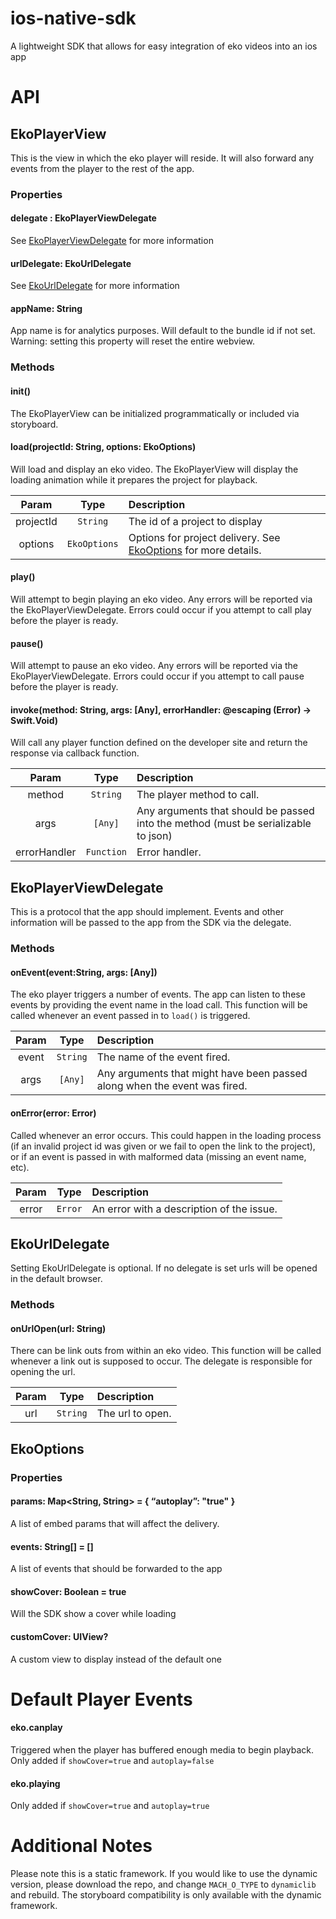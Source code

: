 # ios-native-sdk
A lightweight SDK that allows for easy integration of eko videos into an ios app

# API
## EkoPlayerView
This is the view in which the eko player will reside. It will also forward any events from the player to the rest of the app.
### Properties
#### delegate : EkoPlayerViewDelegate
See [EkoPlayerViewDelegate](#ekoplayerviewdelegate) for more information
#### urlDelegate: EkoUrlDelegate
See [EkoUrlDelegate](#ekourldelegate) for more information
#### appName: String
App name is for analytics purposes. Will default to the bundle id if not set. Warning: setting this property will reset the entire webview.
### Methods
#### init()
The EkoPlayerView can be initialized programmatically or included via storyboard.
#### load(projectId: String, options: EkoOptions)
Will load and display an eko video. The EkoPlayerView will display the loading animation while it prepares the project for playback.

| Param           | Type           | Description  |
| :-------------: |:--------------:| :------------|
| projectId | `String` | The id of a project to display |
| options | `EkoOptions` | Options for project delivery. See [EkoOptions](#ekooptions) for more details. |

#### play()
Will attempt to begin playing an eko video. Any errors will be reported via the EkoPlayerViewDelegate. Errors could occur if you attempt to call play before the player is ready.
#### pause()
Will attempt to pause an eko video. Any errors will be reported via the EkoPlayerViewDelegate. Errors could occur if you attempt to call pause before the player is ready.
#### invoke(method: String, args: [Any], errorHandler: @escaping (Error) -> Swift.Void)
Will call any player function defined on the developer site and return the response via callback function.

| Param           | Type           | Description  |
| :-------------: |:--------------:| :------------|
| method | `String` | The player method to call. |
| args | `[Any]` | Any arguments that should be passed into the method (must be serializable to json) |
| errorHandler | `Function` | Error handler. |

## EkoPlayerViewDelegate
This is a protocol that the app should implement. Events and other information will be passed to the app from the SDK via the delegate.
### Methods
#### onEvent(event:String, args: [Any])
The eko player triggers a number of events. The app can listen to these events by providing the event name in the load call. This function will be called whenever an event passed in to `load()` is triggered.

| Param           | Type           | Description  |
| :-------------: |:--------------:| :------------|
| event | `String` | The name of the event fired. |
| args | `[Any]` | Any arguments that might have been passed along when the event was fired. |

#### onError(error: Error)
Called whenever an error occurs. This could happen in the loading process (if an invalid project id was given or we fail to open the link to the project), or if an event is passed in with malformed data (missing an event name, etc).

| Param           | Type           | Description  |
| :-------------: |:--------------:| :------------|
| error | `Error` | An error with a description of the issue. |

## EkoUrlDelegate
Setting EkoUrlDelegate is optional. If no delegate is set urls will be opened in the default browser.
### Methods
#### onUrlOpen(url: String)
There can be link outs from within an eko video. This function will be called whenever a link out is supposed to occur. The delegate is responsible for opening the url.

| Param           | Type           | Description  |
| :-------------: |:--------------:| :------------|
| url | `String` | The url to open. |

## EkoOptions
### Properties
#### params: Map<String, String> = { “autoplay”: "true" }
A list of embed params that will affect the delivery.
#### events: String[] = []
A list of events that should be forwarded to the app
#### showCover: Boolean = true
Will the SDK show a cover while loading
#### customCover: UIView?
A custom view to display instead of the default one

# Default Player Events
#### eko.canplay
Triggered when the player has buffered enough media to begin playback. Only added if `showCover=true` and `autoplay=false`
#### eko.playing
Only added if `showCover=true` and `autoplay=true`

# Additional Notes
Please note this is a static framework. If you would like to use the dynamic version, please download the repo, and change `MACH_O_TYPE` to  `dynamiclib` and rebuild. The storyboard compatibility is only available with the dynamic framework.


